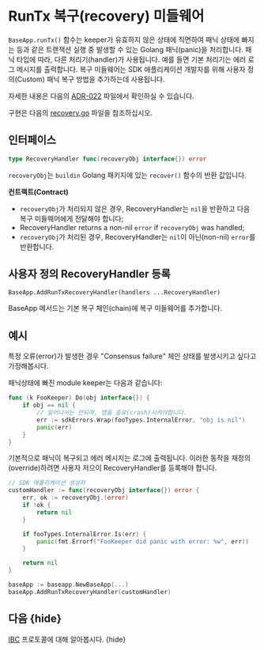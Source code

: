 <!--
order: 12
-->

# RunTx 복구(recovery) 미들웨어

`BaseApp.runTx()` 함수는 keeper가 유효하지 않은 상태에 직면하여 패닉 상태에 빠지는 등과 같은 트랜잭션 실행 중 발생할 수 있는 Golang 패닉(panic)을 처리합니다.
패닉 타입에 따라, 다른 처리기(handler)가 사용됩니다. 예를 들면 기본 처리기는 에러 로그 메시지를 출력합니다.
복구 미들웨어는 SDK 애플리케이션 개발자를 위해 사용자 정의(Custom) 패닉 복구 방법을 추가하는데 사용됩니다.

자세한 내용은 다음의 [ADR-022](../architecture/adr-022-custom-panic-handling.md) 파일에서 확인하실 수 있습니다.

구현은 다음의 [recovery.go](../../baseapp/recovery.go) 파일을 참조하십시오.

## 인터페이스

```go
type RecoveryHandler func(recoveryObj interface{}) error
```

`recoveryObj`는 `buildin` Golang 패키지에 있는 `recover()` 함수의 반환 값입니다.

**컨트랙트(Contract)**

- `recoveryObj`가 처리되지 않은 경우, RecoveryHandler는 `nil`을 반환하고 다음 복구 미들웨어에게 전달해야 합니다;
- RecoveryHandler returns a non-nil `error` if `recoveryObj` was handled;
- `recoveryObj`가 처리된 경우, RecoveryHandler는 `nil`이 아닌(non-nil) `error`를 반환합니다.

## 사용자 정의 RecoveryHandler 등록

`BaseApp.AddRunTxRecoveryHandler(handlers ...RecoveryHandler)`

BaseApp 메서드는 기본 복구 체인(chain)에 복구 미들웨어를 추가합니다.

## 예시

특정 오류(error)가 발생한 경우 "Consensus failure" 체인 상태를 발생시키고 싶다고 가정해봅시다.

패닉상태에 빠진 module keeper는 다음과 같습니다:

```go
func (k FooKeeper) Do(obj interface{}) {
    if obj == nil {
        // 일어나서는 안되며, 앱을 종료(crash)시켜야합니다.
        err := sdkErrors.Wrap(fooTypes.InternalError, "obj is nil")
        panic(err)
    }
}
```

기본적으로 패닉이 복구되고 에러 메시지는 로그에 출력됩니다. 이러한 동작을 재정의(override)하려면 사용자 저으이 RecoveryHandler를 등록해야 합니다.

```go
// SDK 애플리케이션 생성자
customHandler := func(recoveryObj interface{}) error {
    err, ok := recoveryObj.(error)
    if !ok {
        return nil
    }

    if fooTypes.InternalError.Is(err) {
        panic(fmt.Errorf("FooKeeper did panic with error: %w", err))
    }

    return nil
}

baseApp := baseapp.NewBaseApp(...)
baseApp.AddRunTxRecoveryHandler(customHandler)
```

## 다음 {hide}

[IBC](./../ibc/README.md) 프로토콜에 대해 알아봅시다. {hide}
